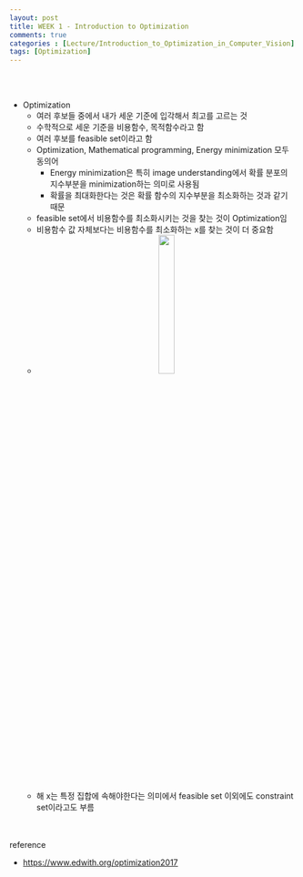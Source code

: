 ```yaml
---
layout: post
title: WEEK 1 - Introduction to Optimization 
comments: true
categories : [Lecture/Introduction_to_Optimization_in_Computer_Vision]
tags: [Optimization]
---
```


<br><br>
* Optimization
	* 여러 후보들 중에서 내가 세운 기준에 입각해서 <point>최고</point>를 고르는 것
	* 수학적으로 세운 기준을 <point>비용함수</point>, 목적함수라고 함
	* 여러 후보를 <point>feasible set</point>이라고 함
	*	Optimization, Mathematical programming, Energy minimization 모두 동의어
		*	Energy minimization은 특히 image understanding에서 확률 분포의 지수부분을 minimization하는 의미로 사용됨 
		*	확률을 최대화한다는 것은 확률 함수의 지수부분을 최소화하는 것과 같기 때문
	*	feasible set에서 비용함수를 최소화시키는 것을 찾는 것이 Optimization임
	*	비용함수 값 자체보다는 비용함수를 최소화하는 x를 찾는 것이 더 중요함
	*	<center><img src="https://user-images.githubusercontent.com/37978259/64755577-56229c00-d566-11e9-85c9-a2811e725aa3.png" width="25%"></center>
	*	해 x는 특정 집합에 속해야한다는 의미에서 feasible set 이외에도 constraint set이라고도 부름

<br><br>
<subtitle>reference</subtitle>
* https://www.edwith.org/optimization2017